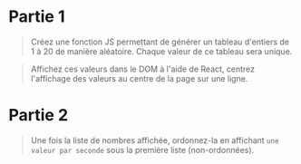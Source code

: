 # Partie 1

>Créez une fonction JS permettant de générer un tableau d'entiers de 1 à 20 de manière aléatoire. 
>Chaque valeur de ce tableau sera unique.

>Affichez ces valeurs dans le DOM à l'aide de React, centrez l'affichage des valeurs au centre de la page sur une ligne.

# Partie 2

>Une fois la liste de nombres affichée, ordonnez-la en affichant `une valeur par seconde` sous la première liste (non-ordonnées).